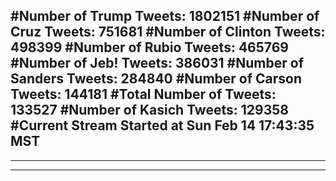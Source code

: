#Number of Trump Tweets: 1802151
#Number of Cruz Tweets: 751681
#Number of Clinton Tweets: 498399
#Number of Rubio Tweets: 465769
#Number of Jeb! Tweets: 386031
#Number of Sanders Tweets: 284840
#Number of Carson Tweets: 144181
#Total Number of Tweets: 133527 
#Number of Kasich Tweets: 129358
#Current Stream Started at Sun Feb 14 17:43:35 MST
---
---
---
